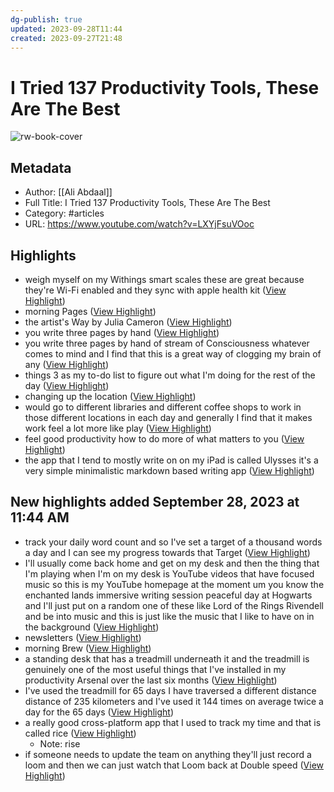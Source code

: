 ```yaml
---
dg-publish: true
updated: 2023-09-28T11:44
created: 2023-09-27T21:48
---
```

# I Tried 137 Productivity Tools, These Are The Best

![rw-book-cover](https://i.ytimg.com/vi/LXYjFsuVOoc/maxresdefault.jpg)

## Metadata
- Author: [[Ali Abdaal]]
- Full Title: I Tried 137 Productivity Tools, These Are The Best
- Category: #articles
- URL: https://www.youtube.com/watch?v=LXYjFsuVOoc

## Highlights
- weigh myself on my Withings smart scales these are great because they're Wi-Fi enabled and they sync with apple health kit ([View Highlight](https://read.readwise.io/read/01hbcmzfyg733tp02pwzh18539))
- morning Pages ([View Highlight](https://read.readwise.io/read/01hbcn1bfgmxgrnqbz5jgd89pa))
- the artist's Way by Julia Cameron ([View Highlight](https://read.readwise.io/read/01hbcn1r41bt1dzy5nwvvnn7j1))
- you write three pages by hand ([View Highlight](https://read.readwise.io/read/01hbcn1z8em058e68rhkt0ehtm))
- you write three pages by hand of stream of Consciousness whatever comes to mind and I find that this is a great way of clogging my brain of any ([View Highlight](https://read.readwise.io/read/01hbcn2faan5256bn1914wy5h1))
- things 3 as my to-do list to figure out what I'm doing for the rest of the day ([View Highlight](https://read.readwise.io/read/01hbcn3nhajsg0nsqcy7vq8x2b))
- changing up the location ([View Highlight](https://read.readwise.io/read/01hbcn6kfa35xsqfgk1xtdxqyn))
- would go to different libraries and different coffee shops to work in those different locations in each day and generally I find that it makes work feel a lot more like play ([View Highlight](https://read.readwise.io/read/01hbcn7b1x5q62basf2c60e6pj))
- feel good productivity how to do more of what matters to you ([View Highlight](https://read.readwise.io/read/01hbcn7gb659t82ssj1s0v49vx))
- the app that I tend to mostly write on on my iPad is called Ulysses it's a very simple minimalistic markdown based writing app ([View Highlight](https://read.readwise.io/read/01hbcnt7b4q84gnj4be6jcwrtd))
## New highlights added September 28, 2023 at 11:44 AM
- track your daily word count and so I've set a target of a thousand words a day and I can see my progress towards that Target ([View Highlight](https://read.readwise.io/read/01hbd2jk3ydng22ngrrnknyb2x))
- I'll usually come back home and get on my desk and then the thing that I'm
  playing when I'm on my desk is YouTube videos that have focused music so this is my YouTube homepage at the moment um you know the enchanted lands immersive writing session peaceful day at Hogwarts and I'll just put on a random one of these like Lord of the Rings Rivendell and be into music and this is just like the music that I like to have on in the background ([View Highlight](https://read.readwise.io/read/01hbd2mnyqev9hwzfdf7g2tfrr))
- newsletters ([View Highlight](https://read.readwise.io/read/01hbd2p23j7vk2mj0e9y7rpq0h))
- morning Brew ([View Highlight](https://read.readwise.io/read/01hbd2pf8cd6rrj4eyfxgx5e0t))
- a standing desk that has a treadmill underneath it and the treadmill is genuinely one of the most useful things that I've installed in my productivity Arsenal over the last six months ([View Highlight](https://read.readwise.io/read/01hbd2t7m792s3rjc63ws5b3bp))
- I've used the treadmill for 65 days I have traversed a different distance distance of 235 kilometers and I've used it 144 times on average twice a day for the 65 days ([View Highlight](https://read.readwise.io/read/01hbd2tfmjytvbd2kqryqc8q5x))
- a really good cross-platform app that I used to track my time and that is called rice ([View Highlight](https://read.readwise.io/read/01hbd2x3z3f1883w7n9v0er0q1))
    - Note: rise
- if someone needs to update the team on anything they'll just record a loom and then we can just watch that Loom back at Double speed ([View Highlight](https://read.readwise.io/read/01hbd3zwzkmth8g8hy8qr50mfk))
